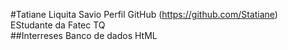 
#Tatiane Liquita Savio
Perfil GitHub (https://github.com/Statiane)  
EStudante da Fatec TQ  
##Interreses
Banco de dados
HtML


